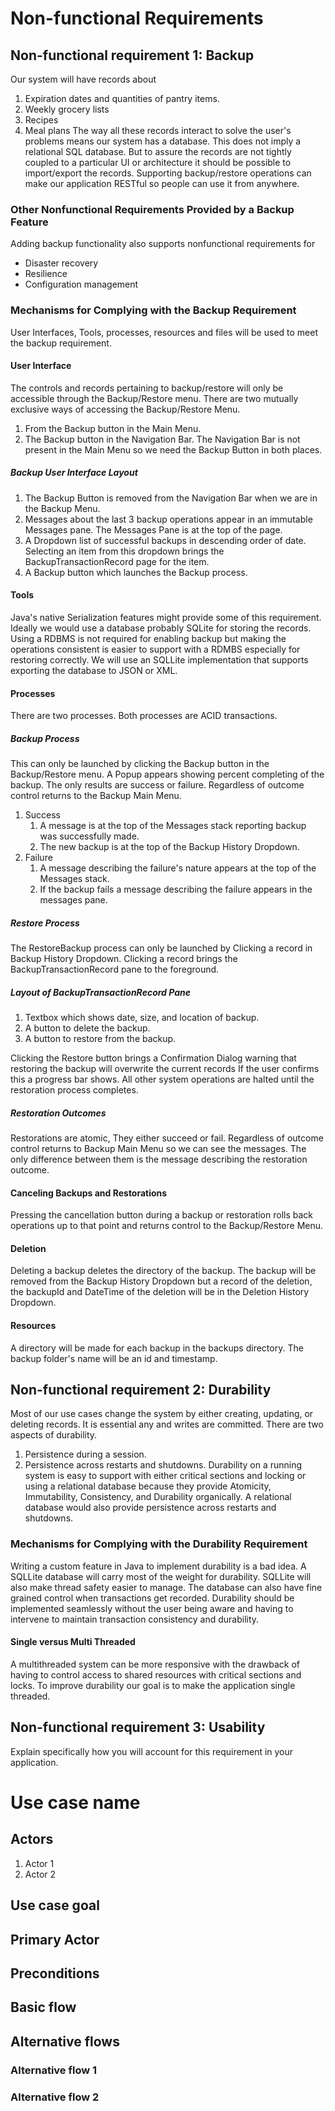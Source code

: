 # Non-functional Requirements

## Non-functional requirement 1: Backup
Our system will have records about
1. Expiration dates and quantities of pantry items.
2. Weekly grocery lists
3. Recipes
4. Meal plans
The way all these records interact to solve the user's problems means our system has a database. This does not imply a 
relational SQL database. But to assure the records are not tightly coupled to a particular UI or architecture it should 
be possible to import/export the records. Supporting backup/restore operations can make our application RESTful so people
can use it from anywhere.

### Other Nonfunctional Requirements Provided by a Backup Feature 
Adding backup functionality also supports nonfunctional requirements for
* Disaster recovery
* Resilience
* Configuration management

### Mechanisms for Complying with the Backup Requirement
User Interfaces, Tools, processes, resources and files will be used to meet the backup requirement.

#### User Interface
The controls and records pertaining to backup/restore will only be accessible through the Backup/Restore menu.
There are two mutually exclusive ways of accessing the Backup/Restore Menu.
1. From the Backup button in the Main Menu.
2. The Backup button in the Navigation Bar.
The Navigation Bar is not present in the Main Menu so we need the Backup Button in both places.

##### Backup User Interface Layout
1. The Backup Button is removed from the Navigation Bar when we are in the Backup Menu.
2. Messages about the last 3 backup operations appear in an immutable Messages pane. The Messages Pane is at the top of the page.
3. A Dropdown list of successful backups in descending order of date. Selecting an item from this dropdown brings the BackupTransactionRecord 
page for the item.
4. A Backup button which launches the Backup process.

#### Tools
Java's native Serialization features might provide some of this requirement. Ideally we would use a database probably SQLite
for storing the records. Using a RDBMS is not required for enabling backup but making the operations consistent is easier to 
support with a RDMBS especially for restoring correctly. We will use an SQLLite implementation that supports exporting the database
to JSON or XML. 

#### Processes
There are two processes. Both processes are ACID transactions.
##### Backup Process 
This can only be launched by clicking the Backup button in the Backup/Restore menu. A Popup appears showing percent completing of the backup. The only results are success or failure.
Regardless of outcome control returns to the Backup Main Menu.

1. Success
   1. A message is at the top of the Messages stack reporting backup was successfully made.
   2. The new backup is at the top of the Backup History Dropdown.
2. Failure
   1. A message describing the failure's nature appears at the top of the Messages stack.
   2. If the backup fails a message describing the failure appears in the messages pane. 

##### Restore Process
The RestoreBackup process can only be launched by Clicking a record in Backup History Dropdown. Clicking a record brings the
BackupTransactionRecord pane to the foreground.

##### Layout of BackupTransactionRecord Pane
1. Textbox which shows date, size, and location of backup.
2. A button to delete the backup.
3. A button to restore from the backup.

Clicking the Restore button brings a Confirmation Dialog warning that restoring the backup will overwrite the current records
If the user confirms this a progress bar shows. All other system operations are halted until the restoration process completes.

##### Restoration Outcomes
Restorations are atomic, They either succeed or fail. Regardless of outcome control returns to Backup Main Menu
so we can see the messages. The only difference between them is the message describing the restoration outcome.

#### Canceling Backups and Restorations
Pressing the cancellation button during a backup or restoration rolls back operations up to that point and returns 
control to the Backup/Restore Menu.

#### Deletion
Deleting a backup deletes the directory of the backup. The backup will be removed from the Backup History Dropdown
but a record of the deletion, the backupId and DateTime of the deletion will be in the Deletion History Dropdown.

#### Resources
A directory will be made for each backup in the backups directory. The backup folder's name will be an id and timestamp.

## Non-functional requirement 2: Durability
Most of our use cases change the system by either creating, updating, or deleting records. It is essential any
and writes are committed. There are two aspects of durability.
1. Persistence during a session.
2. Persistence across restarts and shutdowns.
Durability on a running system is easy to support with either critical sections and locking or using a relational database
because they provide Atomicity, Immutability, Consistency, and Durability organically. A relational database would also
provide persistence across restarts and shutdowns.

### Mechanisms for Complying with the Durability Requirement
Writing a custom feature in Java to implement durability is a bad idea. A SQLLite database will carry most of the weight for durability.
SQLLite will also make thread safety easier to manage. The database can also have fine grained control when transactions get
recorded. Durability should be implemented seamlessly without the user being aware and having to intervene to maintain 
transaction consistency and durability.

#### Single versus Multi Threaded
A multithreaded system can be more responsive with the drawback of having to control access to shared resources with critical sections and locks.
To improve durability our goal is to make the application single threaded.

## Non-functional requirement 3: Usability

Explain specifically how you will account for this requirement in your application.

# Use case name

## Actors
1. Actor 1
2. Actor 2

## Use case goal

## Primary Actor

## Preconditions

## Basic flow

## Alternative flows

### Alternative flow 1

### Alternative flow 2